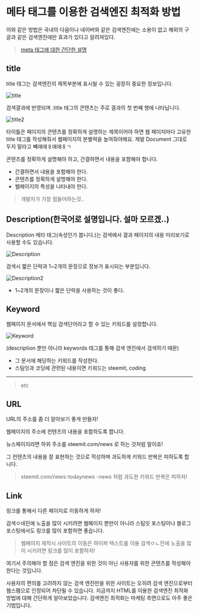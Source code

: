 # 메타 태그를 이용한 검색엔진 최적화 방법

이와 같은 방법은 국내의 다음이나 네이버와 같은 검색엔진에는 소용이 없고 해외의 구글과 같은 검색엔진에만 효과가 있다고 알려져있다.

> [meta 태그에 대한 간단한 설명](../Html/MetaData.md)

## title

title 태그는 검색엔진의 제목부분에 표시될 수 있는 굉장히 중요한 정보입니다.

![title](https://steemitimages.com/DQmSWVNQpB3daDpDNg9Fh43cVBeSiBAGGn3ubGNYJYsZsx3/Cap%202018-02-12%2007-02-52-176.png)

검색결과에 반영되며 .title 태그의 콘텐츠는 주로 결과의 첫 번째 행에 나타납니다.

![title2](https://steemitimages.com/1280x0/https://steemitimages.com/DQmP6JRMPc5do3YZX9gK9dMGhRR2MbCeKrADRhZF88rthAq/Cap%202018-02-11%2012-17-30-311.png)

타이틀은 페이지의 콘텐츠를 정확하게 설명하는 제목이어야 하면 웹 페이지마다 고유한 title 태그를 작성해줘서 웹페이지의 분별력을 높여줘야해요. 제발 Document 그대로 두지 말라고 빼애애ㅐ애애ㅐㄱ

콘텐츠를 정확하게 설명해야 하고, 간결하면서 내용을 포함해야 합니다.

- 간결하면서 내용을 포함해야 한다.
- 콘텐츠를 정확하게 설명해야 한다.
- 웹페이지의 특성을 나타내야 한다.

> 개발자가 가장 힘들어하는것..

## Description(한국어로 설명입니다. 설마 모르겠..)

Description 메타 태그(속성인가 봅니다.)는 검색에서 결과 페이지의 내용 미리보기로 사용할 수도 있습니다.

![Description](https://steemitimages.com/DQmd8fEqdBJsQ1oTznqrAqPQRxvFeAjF8JyVuQ4iDj2zquE/Cap%202018-02-12%2007-04-09-919.png)

검색시 짧은 단락과 1~2개의 문장으로 정보가 표시되는 부분입니다.

![Description2](https://steemitimages.com/1280x0/https://steemitimages.com/DQmdhvWnZ4LdWrRE8KZQimzg23BQSwYdpUk7pSiyRFi5W56/Cap%202018-02-11%2012-18-07-447.png)

- 1~2개의 문장이나 짧은 단락을 사용하는 것이 좋다.

## Keyword

웹페이지 문서에서 핵심 검색단어라고 할 수 있는 키워드를 설정합니다.

![Keyword](https://steemitimages.com/DQmXPBHa5EqxDTwkwgVK2urfnrRKvAiexqKKT4aXjbnPXGj/Cap%202018-02-12%2007-04-36-428.png)

(description 뿐만 아니라 keywords 태그를 통해 검색 엔진에서 검색하기 때문)

- 그 문서에 해당하는 키워드를 작성한다.
- 스팀잇과 코딩에 관련된 내용이면 키워드는 steemit, coding

---

> etc

## URL

URL의 주소를 좀 더 알아보기 좋게 만들자!

웹페이지의 주소에 컨텐츠의 내용을 포함하도록 합니다.

뉴스페이지라면 하위 주소를 steemit.com/news 로 하는 것처럼 말이죠!

그 컨텐츠의 내용을 잘 표현하는 것으로 작성하며 과도하게 키워드 반복은 피하도록 합니다.

> steemit.com/news-todaynews -news 처럼 과도한 키워드 반복은 피하자!

## Link

링크를 통해서 다른 페이지로 이동하게 하자!

검색ㅇ네진에 노출을 많이 시키려면 웹페이지 뿐만이 아니라 스팀잇 포스팅이나 블로그 포스팅에서도 링크를 많이 포함하면 좋습니다.

> 웹페이지 제작시 사이트의 이동은 하이퍼 텍스트를 이용 검색ㅇㄴ진에 노출을 많이 시키려면 링크를 많이 포함하자!

여기서 주의해야 할 점은 검색 엔진을 위한 것이 아닌 사용자를 위한 콘텐츠를 작성해야 한다는 것입니다.

사용자의 편의를 고려하지 않는 검색 엔진만을 위한 사이트는 오히려 검색 엔진으로부터 웹스팸으로 인정되어 차단될 수 있습니다.
지금까지 HTML를 이용한 검색엔진 최적화방법에 대해 간단하게 알아보았습니다. 검색엔진 최적화는 마케팅 측면으로도 아주 좋은 기법입니다.
